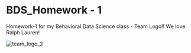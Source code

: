 # BDS_Homework - 1
Homework-1 for my Behavioral Data Science class - Team Logo!! We love Ralph Lauren!

![team_logo_2](https://github.com/user-attachments/assets/5c9087f9-26aa-43af-9a27-452710a0fc07)
